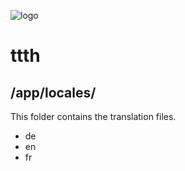 ![logo](https://raw.githubusercontent.com/yafp/ttth/master/.github/logo/128x128.png)

# ttth

## /app/locales/

This folder contains the translation files.

  * de
  * en
  * fr
